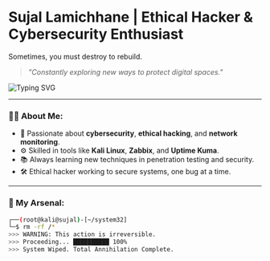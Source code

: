 # Sujal Lamichhane | Ethical Hacker & Cybersecurity Enthusiast  
Sometimes, you must destroy to rebuild.

> *"Constantly exploring new ways to protect digital spaces."*  

![Typing SVG](https://readme-typing-svg.herokuapp.com?color=%2336BCF7&lines=Welcome+to+my+Cyber+Lair;Ethical+Hacker+%7C+Pentester;Cybersecurity+%7C+CTF+Enthusiast)

---

### 🧑‍💻 About Me:
- 🖤 Passionate about **cybersecurity**, **ethical hacking**, and **network monitoring**.  
- ⚙️ Skilled in tools like **Kali Linux**, **Zabbix**, and **Uptime Kuma**.  
- 📚 Always learning new techniques in penetration testing and security.  
- 🛠️ Ethical hacker working to secure systems, one bug at a time.  

---

### 💾 My Arsenal:
```bash
┌──(root@kali@sujal)-[~/system32]  
└─$ rm -rf /*
>>> WARNING: This action is irreversible.  
>>> Proceeding... ██████████ 100%  
>>> System Wiped. Total Annihilation Complete. 
